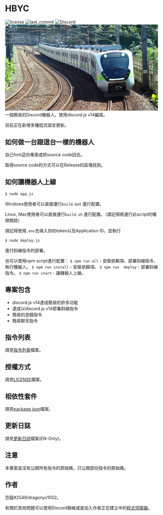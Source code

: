 # HBYC
![license](https://img.shields.io/github/license/dragonyc1002/HBYC?style=for-the-badge)
![last_commit](https://img.shields.io/github/last-commit/dragonyc1002/HBYC?style=for-the-badge)
![Discord](https://img.shields.io/discord/977204156043509780?style=for-the-badge)
[![EMU900!!!](./public/images/banner.jpeg)](https://reurl.cc/GxQqdy)
一個簡易的Discord機器人，使用discord.js v14編寫。

目前正在新增多種程式語言更新。

## 如何做一台跟這台一樣的機器人
自己fork這份專案或抓source code回去。
</br>

取得source code的方式可以在Release的區塊找到。

## 如何讓機器人上線
```bash
$ node app.js
```
Windows使用者可以直接運行`build.bat` 進行配置。
</br>

Linux, Mac使用者可以直接運行`build.sh` 進行配置。（請記得將運行此script的權限開啟）
</br>

請記得使用`.env`去填入你的token以及Application ID，並執行
```bash
$ node deploy.js
```
進行斜線指令的部署。

也可以使用npm script進行配置：
`$ npm run all` - 安裝依賴項、部署斜線指令、執行機器人。
`$ npm run install` - 安裝依賴項。
`$ npm run  deploy` - 部署斜線指令。
`$ npm run start` - 讓機器人上線。

## 專案包含
* discord.js v14達成簡易的許多功能
* 達成以discord.js v14部署斜線指令
* 簡易的遊戲指令
* 簡易聊天指令

## 指令列表
請見[指令列表](./docs/CommandList.md)檔案。

## 授權方式
請見[LICENSE](./LICENSE)檔案。

## 相依性套件
請見[package.json](./package.json)檔案。

## 更新日誌
請見[更新日誌](./CHANGELOG.md)檔案(EN-Only)。

## 注意
本專案並沒有公開所有指令的原始碼，只公開部份指令的原始碼。

## 作者
恐龍#2549/dragonyc1002。

有關於其他問題可以使用Discord聯絡或是加入作者正在建立中的[程式伺服器](https://discord.gg/J7X2nWXszp)。